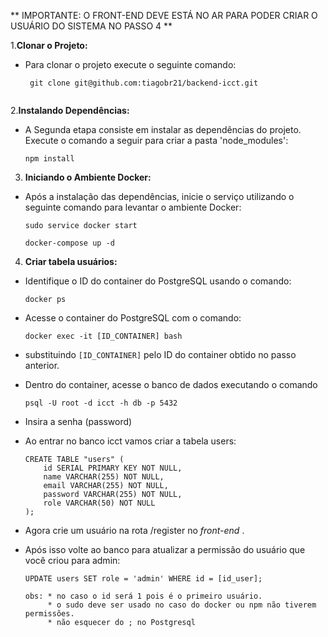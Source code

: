 ** IMPORTANTE: O FRONT-END DEVE ESTÁ NO AR PARA PODER CRIAR O USUÁRIO DO SISTEMA NO PASSO 4 **

1.**Clonar o Projeto:**
 
 * Para clonar o projeto execute o seguinte comando:

    ```
     git clone git@github.com:tiagobr21/backend-icct.git
     
     ```

2.**Instalando Dependências:**

 * A Segunda etapa consiste em instalar as dependências do projeto. Execute o comando a seguir para criar a pasta 'node_modules':
      
     ```
     npm install 
     
     ```
    
3. **Iniciando o Ambiente Docker:**

  * Após a instalação das dependências, inicie o serviço utilizando o seguinte comando para levantar o ambiente Docker:     
     
     ```
     sudo service docker start
     
     docker-compose up -d
     
     ```

4. **Criar tabela usuários:**

  * Identifique o ID do container do PostgreSQL usando o comando:
    
     ```
     docker ps
     
     ```

  * Acesse o container do PostgreSQL com o comando:
    
     ```
     docker exec -it [ID_CONTAINER] bash
     
     ```

  * substituindo `[ID_CONTAINER]` pelo ID do container obtido no passo anterior.

  * Dentro do container, acesse o banco de dados executando o comando 
     
    ```
    psql -U root -d icct -h db -p 5432

    ```
   * Insira a senha (password)

   * Ao entrar no banco icct vamos criar a tabela users:
     
     ```
     CREATE TABLE "users" (
         id SERIAL PRIMARY KEY NOT NULL,
         name VARCHAR(255) NOT NULL,
         email VARCHAR(255) NOT NULL,
         password VARCHAR(255) NOT NULL,
         role VARCHAR(50) NOT NULL
     );
     
     ```

   * Agora crie um usuário na rota /register no *front-end* .
   
   * Após isso volte ao banco para atualizar a permissão do usuário que você criou para admin:

     ```
     UPDATE users SET role = 'admin' WHERE id = [id_user];

     ```
         obs: * no caso o id será 1 pois é o primeiro usuário.
              * o sudo deve ser usado no caso do docker ou npm não tiverem permissões.
              * não esquecer do ; no Postgresql 
